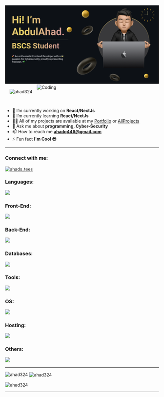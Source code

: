![MasterHead](./BannerImage.png)
<img align="right" alt="Coding" width="400" src="https://cdn.dribbble.com/users/1292677/screenshots/6139167/avento.gif">

<p align="center">
  <img src="https://komarev.com/ghpvc/?username=ahad324&label=Profile%20views&color=0e75b6&style=flat" alt="ahad324" width="150"/>
</p>

<p align="center"> 
  <a href="https://twitter.com/" target="blank">
    <img src="https://img.shields.io/twitter/follow/?logo=twitter&style=for-the-badge" alt="" />
  </a> 
</p>

- 🔭 I’m currently working on **React/NextJs**
- 🌱 I’m currently learning **React/NextJs**
- 👨‍💻 All of my projects are available at my [Portfolio](https://ahad324.github.io/Portfolio/) or [AllProjects](https://ahad324.github.io/AllProjects/)
- 💬 Ask me about **programming, Cyber-Security**
- 📫 How to reach me **ahadg446@gmail.com**
- ⚡ Fun fact **I'm Cool 😎**

---

### Connect with me:

<p align="left">
  <a href="https://instagram.com/ahads_tees" target="blank">
    <img align="center" src="https://skillicons.dev/icons?i=instagram" alt="ahads_tees" />
  </a>
</p>

### Languages:

<p align="left">
  <img src="https://skillicons.dev/icons?i=c,cpp,js,ts" />
</p>

### Front-End:

<p align="left">
  <img src="https://skillicons.dev/icons?i=html,css,js,ts,react,vite,nextjs,babel,redux,sass,styledcomponents,tailwind,threejs,jquery,materialui,d3,bootstrap,emotion,webpack,workers" />
</p>

### Back-End:

<p align="left">
  <img src="https://skillicons.dev/icons?i=nodejs,expressjs" />
</p>

### Databases:

<p align="left">
  <img src="https://skillicons.dev/icons?i=appwrite,mongodb,supabase" />
</p>

### Tools:

<p align="left">
  <img src="https://skillicons.dev/icons?i=arduino,processing,figma,ai,vscode" />
</p>

### OS:

<p align="left">
  <img src="https://skillicons.dev/icons?i=kali,windows" />
</p>

### Hosting:

<p align="left">
  <img src="https://skillicons.dev/icons?i=netlify,vercel,github,heroku" />
</p>

### Others:

<p align="left">
  <img src="https://skillicons.dev/icons?i=git,bash,githubactions,npm,postman" />
</p>

---

<p align="center">
  <img align="left" src="https://github-readme-stats.vercel.app/api/top-langs?username=ahad324&show_icons=true&locale=en&layout=compact&theme=radical" alt="ahad324" />
</p>

<p>&nbsp;<img align="center" src="https://github-readme-stats.vercel.app/api?username=ahad324&show_icons=true&locale=en&theme=radical" alt="ahad324" /></p>

<p><img align="center" src="https://github-readme-streak-stats.herokuapp.com/?user=ahad324&&theme=radical" alt="ahad324" /></p>

---
